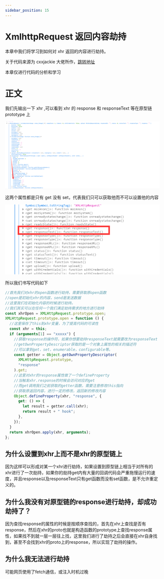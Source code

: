 ```yaml
---
sidebar_position: 15
---
```


# XmlhttpRequest 返回内容劫持

本章中我们将学习到如何对 xhr 返回的内容进行劫持。

关于代码来源为 cxxjackie 大佬所作，[跳转地址](https://bbs.tampermonkey.net.cn/thread-1062-1-1.html)

本章仅进行代码的分析和学习

# 正文

我们先输出一下 xhr ,可以看到 xhr 的 response 和 responseText 等在原型链 prototype 上

![](./img/15/1.png)

这两个属性都是只有 get 没有 set，代表我们只可以获取他而不可以设置他的内容

![](./img/15/2.png)

所以我们书写代码如下

```js
//首先我们对xhr的open函数进行劫持，需要获取原open函数
//open是初始化xhr的内容，send是发送数据
//这里我们在初始化内容的时候进行劫持。
//我们其实可以在任何一个我们满足劫持需求的地方进行劫持
const xhrOpen = XMLHttpRequest.prototype.open;
XMLHttpRequest.prototype.open = function () {
  //这里保存了this到xhr变量，为了提高代码的可读性
  const xhr = this;
  if (arguments[1] == "xxxxx") {
    //获取response的操作符，如果你想要劫持responseText就需要改为responseText
    //getOwnPropertyDescriptor获取的是一个对象上属性的相关的描述符
    //可以拿到get，set，enumerable，configurable等。
    const getter = Object.getOwnPropertyDescriptor(
      XMLHttpRequest.prototype,
      "response"
    ).get;
    //这里对xhr的response属性做了一个defineProperty
    //当触发xhr.response的时候会访问对应的get
    //而get调用我们之前获取的getter函数，需要注意修改this指向
    //获取原返回内容，进行一定的修改，返回新的修改内容
    Object.defineProperty(xhr, "response", {
      get: () => {
        let result = getter.call(xhr);
        return result + " hook";
      },
    });
  }
  return xhrOpen.apply(xhr, arguments);
};
```

## 为什么设置到xhr上而不是xhr的原型链上

因为这样可以形成对某一个xhr进行劫持，如果设置到原型链上相当于对所有的xhr进行了一次劫持，如果你的劫持get内有大量的回调代码会严重拖慢运行的速度，并且response以及responseText只有get函数而没有set函数，是不允许重定义的。

## 为什么我没有对原型链的response进行劫持，却成功劫持了？

因为查找response的属性的时候是按顺序查找的，首先在xhr上查找是否有response，然后在xhr的proto也就是构造函数的prototype上查找response属性，如果找不到就一层一层往上找，这里我们进行了劫持之后会直接在xhr自身找到，甚至不会找到xhr的proto上的response，所以实现了劫持的操作。

## 为什么我无法进行劫持

可能网页使用了fetch通信，或注入时机过晚
